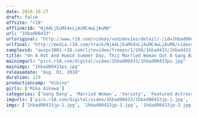 ```yaml
---
date: 2018-10-27
draft: false
affsite: "r18"
afflinkr18: "NjA4LjEuMS4xLjAuMC4wLjAuMA"
url: "1hbad00433"
urloriginal: "http://www.r18.com/videos/vod/movies/detail/-/id=1hbad00433"
urlfinal: "http://media.r18.com/track/NjA4LjEuMS4xLjAuMC4wLjAuMA/videos/vod/movies/detail/-/id=1hbad00433"
samplevid: "awspv3001.r18.com/litevideo/freepv/1/1hb/1hbad433/1hbad433_dmb_w.mp4"
title: "On A Hot And Humid Summer Day, This Married Woman Got A Gang Bang Night Visit, And She Experienced Pleasures She Could Never Taste From Her Emotionally Dead Marriage, And Now Her Body Was Buzzing With So Much Sensual Pleasure It Was Like She Was Being Shocked With Electricity. She Could Never Tell Her Husband, But Once Her Body Was Ripened Like This With Lust For Other Men, She Offered It Out For Consecutive Creampie Ecstasy And Accepted Every Offering Of Semen Mika Aikawa"
mainimgurl: "pics.r18.com/digital/video/1hbad00433/1hbad00433ps.jpg"
mainimgs: "1hbad00433ps.jpg"
releasedate: "Aug. 01, 2018"
duration: 129
productioncomp: "Hibino"
girls: ['Mika Aikawa']
categories: ['Gang Bang', 'Married Woman', 'Variety', 'Featured Actress', 'Creampie', 'Hi-Def']
imgurls: ['pics.r18.com/digital/video/1hbad00433/1hbad00433jp-1.jpg', 'pics.r18.com/digital/video/1hbad00433/1hbad00433jp-2.jpg', 'pics.r18.com/digital/video/1hbad00433/1hbad00433jp-3.jpg', 'pics.r18.com/digital/video/1hbad00433/1hbad00433jp-4.jpg', 'pics.r18.com/digital/video/1hbad00433/1hbad00433jp-5.jpg', 'pics.r18.com/digital/video/1hbad00433/1hbad00433jp-6.jpg', 'pics.r18.com/digital/video/1hbad00433/1hbad00433jp-7.jpg', 'pics.r18.com/digital/video/1hbad00433/1hbad00433jp-8.jpg', 'pics.r18.com/digital/video/1hbad00433/1hbad00433jp-9.jpg', 'pics.r18.com/digital/video/1hbad00433/1hbad00433jp-10.jpg', 'pics.r18.com/digital/video/1hbad00433/1hbad00433jp-11.jpg', 'pics.r18.com/digital/video/1hbad00433/1hbad00433jp-12.jpg', 'pics.r18.com/digital/video/1hbad00433/1hbad00433jp-13.jpg', 'pics.r18.com/digital/video/1hbad00433/1hbad00433jp-14.jpg', 'pics.r18.com/digital/video/1hbad00433/1hbad00433jp-15.jpg', 'pics.r18.com/digital/video/1hbad00433/1hbad00433jp-16.jpg', 'pics.r18.com/digital/video/1hbad00433/1hbad00433jp-17.jpg', 'pics.r18.com/digital/video/1hbad00433/1hbad00433jp-18.jpg', 'pics.r18.com/digital/video/1hbad00433/1hbad00433jp-19.jpg', 'pics.r18.com/digital/video/1hbad00433/1hbad00433jp-20.jpg']
imgs: ['1hbad00433jp-1.jpg', '1hbad00433jp-2.jpg', '1hbad00433jp-3.jpg', '1hbad00433jp-4.jpg', '1hbad00433jp-5.jpg', '1hbad00433jp-6.jpg', '1hbad00433jp-7.jpg', '1hbad00433jp-8.jpg', '1hbad00433jp-9.jpg', '1hbad00433jp-10.jpg', '1hbad00433jp-11.jpg', '1hbad00433jp-12.jpg', '1hbad00433jp-13.jpg', '1hbad00433jp-14.jpg', '1hbad00433jp-15.jpg', '1hbad00433jp-16.jpg', '1hbad00433jp-17.jpg', '1hbad00433jp-18.jpg', '1hbad00433jp-19.jpg', '1hbad00433jp-20.jpg']
---
```

